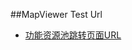 ##MapViewer Test Url
* [功能资源池跳转页面URL](https://localhost/IntegrationServicePlatform/viewer/mapviewer2.html?layers=ca0e527a37b342b183c72de3df4a34ff&esri_func=AggregatePointsTool)
